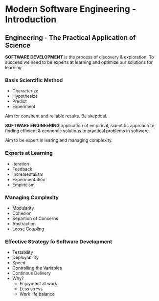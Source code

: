 # Modern Software Engineering - Introduction

## Engineering - The Practical Application of Science

**SOFTWARE DEVELOPMENT** is the process of discovery & exploration. To succeed we need to be experts at learning and optimize our solutions for learning.

### Basis Scientific Method
- Characterize
- Hypothesize
- Predict
- Experiment

Aim for consitent and reliable results.
Be skeptical.

**SOFTWARE ENGINEERING** application of empirical, scientific approach to finding efficient & economic solutions to practical problems in software.

Aim to be expert in learing and managing complexity.

### Experts at Learning
- Iteration
- Feedback
- Incrementalism
- Experimentation
- Empiricism

### Managing Complexity
- Modularity
- Cohesion
- Separtion of Concerns
- Abstraction
- Loose Coupling

### Effective Strategy fo Software Development
- Testability
- Deployability
- Speed
- Controlling the Variables
- Continous Delivery
- Why?
  - Enjoyment at work
  - Less stress
  - Work life balance
